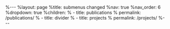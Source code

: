 %---
%layout: page
%title: submenus changed
%nav: true
%nav_order: 6
%dropdown: true
%children: 
%    - title: publications
%      permalink: /publications/
%    - title: divider
%    - title: projects
%      permalink: /projects/
%---